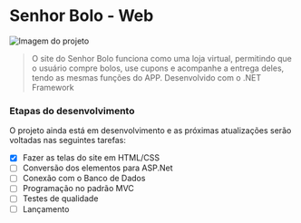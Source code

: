 # Senhor Bolo - Web

<img src="https://i.imgur.com/1kRIpfl.png" alt="Imagem do projeto">

> O site do Senhor Bolo funciona como uma loja virtual, permitindo que o usuário compre bolos, use cupons e acompanhe a entrega deles, tendo as mesmas funções do APP. Desenvolvido com o .NET Framework

### Etapas do desenvolvimento

O projeto ainda está em desenvolvimento e as próximas atualizações serão voltadas nas seguintes tarefas:

- [x] Fazer as telas do site em HTML/CSS
- [ ] Conversão dos elementos para ASP.Net
- [ ] Conexão com o Banco de Dados
- [ ] Programação no padrão MVC
- [ ] Testes de qualidade
- [ ] Lançamento
